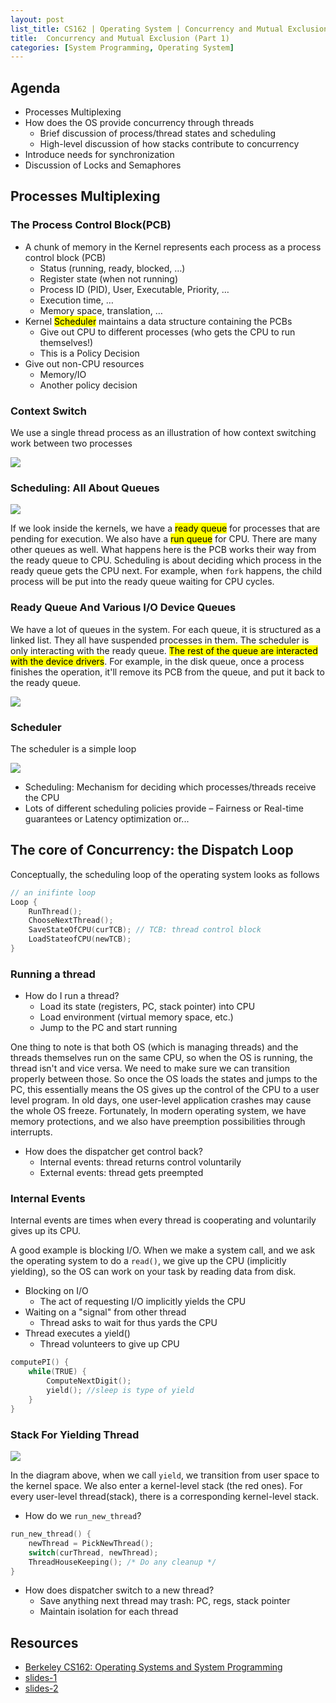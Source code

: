 ```yaml
---
layout: post
list_title: CS162 | Operating System | Concurrency and Mutual Exclusion | Part 1
title:  Concurrency and Mutual Exclusion (Part 1)
categories: [System Programming, Operating System]
---
```


## Agenda

- Processes Multiplexing
- How does the OS provide concurrency through threads
    - Brief discussion of process/thread states and scheduling
    - High-level discussion of how stacks contribute to concurrency
- Introduce needs for synchronization
- Discussion of Locks and Semaphores

## Processes Multiplexing

### The Process Control Block(PCB)

- A chunk of memory in the Kernel represents each process as a process control block (PCB)
    - Status (running, ready, blocked, …)
    - Register state (when not running)
    - Process ID (PID), User, Executable, Priority, …
    - Execution time, …
    - Memory space, translation, …
- Kernel <mark>Scheduler</mark> maintains a data structure containing the PCBs
    - Give out CPU to different processes (who gets the CPU to run themselves!)
    - This is a Policy Decision
- Give out non-CPU resources
    - Memory/IO
    - Another policy decision

<!-- <img class="md-img-center" src="{{site.baseurl}}/assets/images/2020/01/os-06-01.png"> -->

### Context Switch

We use a single thread process as an illustration of how context switching work between two processes

<img class="md-img-center" src="{{site.baseurl}}/assets/images/2020/01/os-06-02.png">

### Scheduling: All About Queues

<img class="md-img-center" src="{{site.baseurl}}/assets/images/2020/01/os-06-03.png">

If we look inside the kernels, we have a <mark>ready queue</mark> for processes that are pending for execution. We also have a <mark>run queue</mark> for CPU. There are many other queues as well. What happens here is the PCB works their way from the ready queue to CPU. Scheduling is about deciding which process in the ready queue gets the CPU next. For example, when `fork` happens, the child process will be put into the ready queue waiting for CPU cycles.

### Ready Queue And Various I/O Device Queues

We have a lot of queues in the system. For each queue, it is structured as a linked list. They all have suspended processes in them. The scheduler is only interacting with the ready queue. <mark>The rest of the queue are interacted with the device drivers</mark>. For example, in the disk queue, once a process finishes the operation, it'll remove its PCB from the queue, and put it back to the ready queue.

<img class="md-img-center" src="{{site.baseurl}}/assets/images/2020/01/os-06-04.png">

### Scheduler

The scheduler is a simple loop

<img class="md-img-center" src="{{site.baseurl}}/assets/images/2020/01/os-06-05.png">

- Scheduling: Mechanism for deciding which processes/threads receive the CPU
- Lots of different scheduling policies provide
    – Fairness or Real-time guarantees or Latency optimization or...

## The core of Concurrency: the Dispatch Loop

Conceptually, the scheduling loop of the operating system looks as follows

```c
// an inifinte loop
Loop {
    RunThread();
    ChooseNextThread();
    SaveStateOfCPU(curTCB); // TCB: thread control block
    LoadStateofCPU(newTCB);
}
```
### Running a thread

- How do I run a thread?
    - Load its state (registers, PC, stack pointer) into CPU
    - Load environment (virtual memory space, etc.)
    - Jump to the PC and start running

One thing to note is that both OS (which is managing threads) and the threads themselves run on the same CPU, so when the OS is running, the thread isn't and vice versa. We need to make sure we can transition properly between those. So once the OS loads the states and jumps to the PC, this essentially means the OS gives up the control of the CPU to a user level program. In old days, one user-level application crashes may cause the whole OS freeze. Fortunately, In modern operating system, we have memory protections, and we also have preemption possibilities through interrupts.

- How does the dispatcher get control back?    
    - Internal events: thread returns control voluntarily
    - External events: thread gets preempted

### Internal Events

Internal events are times when every thread is cooperating and voluntarily gives up its CPU. 

A good example is blocking I/O. When we make a system call, and we ask the operating system to do a `read()`, we give up the CPU (implicitly yielding), so the OS can work on your task by reading data from disk.

- Blocking on I/O
    - The act of requesting I/O implicitly yields the CPU
- Waiting on a "signal" from other thread
    - Thread asks to wait for thus yards the CPU
- Thread executes a yield()
    - Thread volunteers to give up CPU

```c
computePI() {
    while(TRUE) {
        ComputeNextDigit();
        yield(); //sleep is type of yield
    }
}
```

### Stack For Yielding Thread

<img class="md-img-center" src="{{site.baseurl}}/assets/images/2020/01/os-06-06.png">

In the diagram above, when we call `yield`, we transition from user space to the kernel space. We also enter a kernel-level stack (the red ones). For every user-level thread(stack), there is a corresponding kernel-level stack.

- How do we `run_new_thread`?

```c
run_new_thread() {
    newThread = PickNewThread();
    switch(curThread, newThread);
    ThreadHouseKeeping(); /* Do any cleanup */
}
```

- How does dispatcher switch to a new thread?
    - Save anything next thread may trash: PC, regs, stack pointer
    - Maintain isolation for each thread


## Resources

- [Berkeley CS162: Operating Systems and System Programming](https://www.youtube.com/watch?v=4FpG1DcvHzc&list=PLF2K2xZjNEf97A_uBCwEl61sdxWVP7VWC)
- [slides-1](https://sharif.edu/~kharrazi/courses/40424-012/)
- [slides-2](https://github.com/Leo-Adventure/Berkeley-CS162-Operating-System/tree/main/Lecture/Slides)
